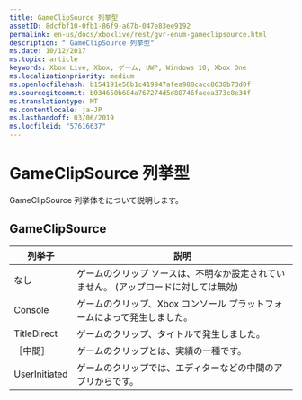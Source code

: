 ```yaml
---
title: GameClipSource 列挙型
assetID: 8dcfbf10-0fb1-86f9-a67b-047e83ee9192
permalink: en-us/docs/xboxlive/rest/gvr-enum-gameclipsource.html
description: " GameClipSource 列挙型"
ms.date: 10/12/2017
ms.topic: article
keywords: Xbox Live, Xbox, ゲーム, UWP, Windows 10, Xbox One
ms.localizationpriority: medium
ms.openlocfilehash: b154191e58b1c419947afea988cacc8638b73d0f
ms.sourcegitcommit: b034650b684a767274d5d88746faeea373c8e34f
ms.translationtype: MT
ms.contentlocale: ja-JP
ms.lasthandoff: 03/06/2019
ms.locfileid: "57616637"
---
```

# <a name="gameclipsource-enumeration"></a>GameClipSource 列挙型
GameClipSource 列挙体をについて説明します。 
<a id="ID4ET"></a>

 
## <a name="gameclipsource"></a>GameClipSource
 
| <b>列挙子</b>| <b>説明</b>| 
| --- | --- | 
| なし| ゲームのクリップ ソースは、不明なか設定されていません。 (アップロードに対しては無効)| 
| Console| ゲームのクリップ、Xbox コンソール プラットフォームによって発生しました。| 
| TitleDirect| ゲームのクリップ、タイトルで発生しました。| 
| ［中間］ | ゲームのクリップとは、実績の一種です。| 
| UserInitiated | ゲームのクリップでは、エディターなどの中間のアプリからです。| 
  